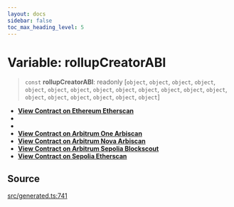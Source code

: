 ```yaml
---
layout: docs
sidebar: false
toc_max_heading_level: 5
---
```


# Variable: rollupCreatorABI

> `const` **rollupCreatorABI**: readonly [`object`, `object`, `object`, `object`, `object`, `object`, `object`, `object`, `object`, `object`, `object`, `object`, `object`, `object`, `object`, `object`, `object`, `object`, `object`]

- [__View Contract on Ethereum Etherscan__](https://etherscan.io/address/0x90d68b056c411015eae3ec0b98ad94e2c91419f1)
-
-
- [__View Contract on Arbitrum One Arbiscan__](https://arbiscan.io/address/0x9CAd81628aB7D8e239F1A5B497313341578c5F71)
- [__View Contract on Arbitrum Nova Arbiscan__](https://nova.arbiscan.io/address/0x9CAd81628aB7D8e239F1A5B497313341578c5F71)
- [__View Contract on Arbitrum Sepolia Blockscout__](https://sepolia-explorer.arbitrum.io/address/0x06E341073b2749e0Bb9912461351f716DeCDa9b0)
- [__View Contract on Sepolia Etherscan__](https://sepolia.etherscan.io/address/0xfbd0b034e6305788007f6e0123cc5eae701a5751)

## Source

[src/generated.ts:741](https://github.com/anegg0/arbitrum-orbit-sdk/blob/b24cbe9cd68eb30d18566196d2c909bd4086db10/src/generated.ts#L741)
